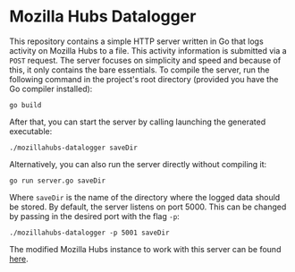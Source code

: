 # Mozilla Hubs Datalogger

This repository contains a simple HTTP server written in Go that logs activity
on Mozilla Hubs to a file. This activity information is submitted via a `POST`
request. The server focuses on simplicity and speed and because of this, it
only contains the bare essentials. To compile the server, run the following
command in the project's root directory (provided you have the Go compiler
installed):

    go build

After that, you can start the server by calling launching the generated
executable:

    ./mozillahubs-datalogger saveDir

Alternatively, you can also run the server directly without compiling it:

    go run server.go saveDir

Where `saveDir` is the name of the directory where the logged data should be
stored. By default, the server listens on port 5000. This can be changed by
passing in the desired port with the flag `-p`:

    ./mozillahubs-datalogger -p 5001 saveDir

The modified Mozilla Hubs instance to work with this server can be found
[here](https://github.com/cwi-dis/hubs).
